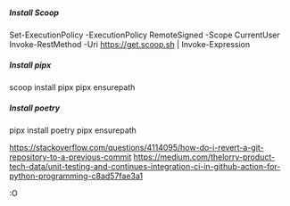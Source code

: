 ##### Install Scoop

Set-ExecutionPolicy -ExecutionPolicy RemoteSigned -Scope CurrentUser
Invoke-RestMethod -Uri https://get.scoop.sh | Invoke-Expression

##### Install pipx

scoop install pipx
pipx ensurepath

##### Install poetry
pipx install poetry
pipx ensurepath



https://stackoverflow.com/questions/4114095/how-do-i-revert-a-git-repository-to-a-previous-commit
https://medium.com/thelorry-product-tech-data/unit-testing-and-continues-integration-ci-in-github-action-for-python-programming-c8ad57fae3a1

:O
